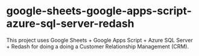 # google-sheets-google-apps-script-azure-sql-server-redash
This project uses Google Sheets + Google Apps Script + Azure SQL Server + Redash for doing a doing a Customer Relationship Management (CRM).
